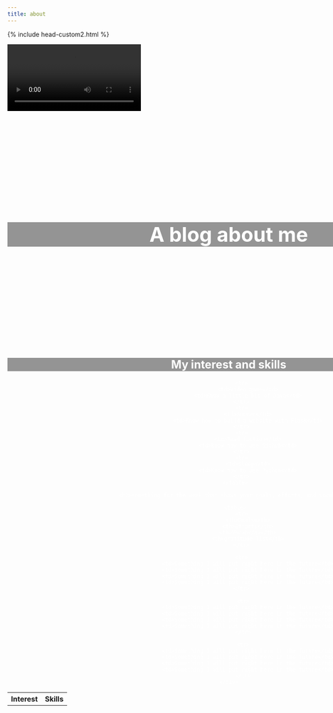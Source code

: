 ```yaml
---
title: about
---
```



{% include head-custom2.html %}

<style>
    #wrapper
    {
    position:relative;
    text-align:center;
    margin:0 auto;
    padding:0px;
    width:995px;
    z-index:2;
    color: white;
    }
    h1
    {
    margin-top:250px;
    color:white;
    font-size:45px;
    background-color: rgba(112, 112, 112, 0.74);
    }
    h2
    {
    margin-top:250px;
    color:white;
    font-size:25px;
    background-color: rgba(112, 112, 112, 0.74);
    }
</style>

<div id="video_wrapper">
    <video autoplay loop>
        <source src="https://drive.google.com/uc?export=view&id=1IOK35bZ6iM5q4rYxhLmlFwYa3lHjINXR" type="video/mp4">
    </video>
    <div id="wrapper">
        <h1>A blog about me</h1>
        <h2>My interest and skills</h2>
        <table>
            <tr>
                <th>Interest</th>
                <th>Skills</th>
            </tr>
            
            <tr>
                <td>Video game</td>
                <td>Know a little bit of Java</td>
            </tr>
            <tr>
                <td>Soccer</td>
                <td>Know how to build a website with Flask</td>
            </tr>
            <tr>
                <td>Read fiction</td>
                <td>know how to use Github</td>
            </tr>
            <tr>
                <td>Sleep</td>
                <td>Know how to use Python</td>
            </tr>
        </table>
        
        <h2>something for the week that shows your goals, efforts, and vocab</h2>
        
        <table>
            <tr>
                <th>Goals</th>
                <th>Efforts</th>
                <th>Vocab</a></th>
                <th>gratitude list</th>
            </tr>
   
            <tr>
                <td>Something I will put right here in the future</td>
                <td>Something I will put right here in the future</td>
                <td>Something I will put right here in the future</td>
                <td>Something I will put right here in the future</td>
            </tr>
  
             <tr>
                <td>Something I will put right here in the future</td>
                <td>Something I will put right here in the future</td>
                <td>Something I will put right here in the future</td>
                <td>Something I will put right here in the future</td>
             </tr>
  
             <tr>
                <td>Something I will put right here in the future</td>
                <td>Something I will put right here in the future</td>
                <td>Something I will put right here in the future</td>
                <td>Something I will put right here in the future</td>
             </tr>
    </div>
</div>

